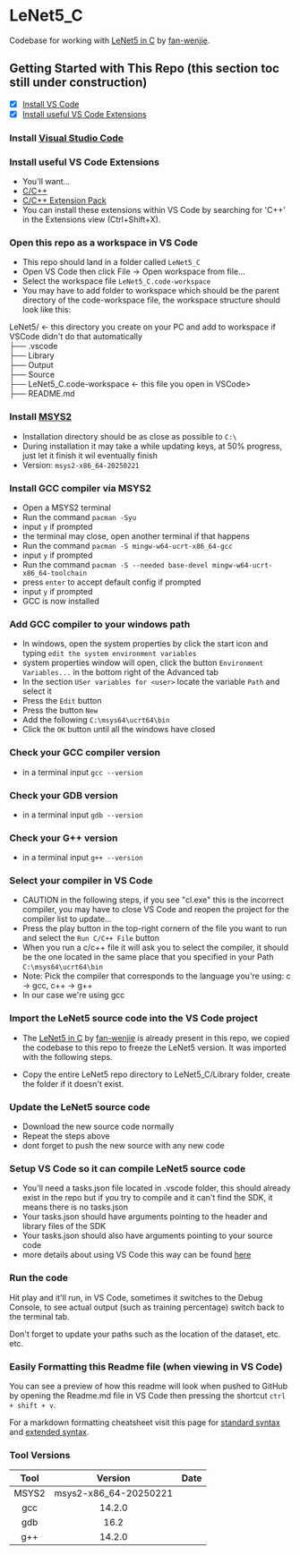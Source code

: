 # LeNet5_C
Codebase for working with [LeNet5 in C](https://github.com/fan-wenjie/LeNet-5) by [fan-wenjie](https://github.com/fan-wenjie).

## Getting Started with This Repo (this section toc still under construction)
- [x] [Install VS Code](#install-vs-code)
- [x] [Install useful VS Code Extensions](#install-useful-vscode-extensions)

### Install [Visual Studio Code](https://code.visualstudio.com/download)

### Install useful VS Code Extensions
- You'll want...
- [C/C++](https://marketplace.visualstudio.com/items?itemName=ms-vscode.cpptools)
- [C/C++ Extension Pack](https://marketplace.visualstudio.com/items?itemName=ms-vscode.cpptools-extension-pack)
- You can install these extensions within VS Code by searching for 'C++' in the Extensions view (Ctrl+Shift+X).

### Open this repo as a workspace in VS Code
- This repo should land in a folder called `LeNet5_C`
- Open VS Code then click File -> Open workspace from file...
- Select the workspace file `LeNet5_C.code-workspace`
- You may have to add folder to workspace which should be the parent directory of the code-workspace file, the workspace structure should look like this:

LeNet5/ <- this directory you create on your PC and add to workspace if VSCode didn't do that automatically \
├── .vscode  \
├── Library \
├── Output \
├── Source \
├── LeNet5_C.code-workspace <- this file you open in VSCode> \
├── README.md


### Install [MSYS2](https://www.msys2.org/)
- Installation directory should be as close as possible to `C:\`
- During installation it may take a while updating keys, at 50% progress, just let it finish it wil eventually finish
- Version: `msys2-x86_64-20250221`

### Install GCC compiler via MSYS2
- Open a MSYS2 terminal
- Run the command `pacman -Syu`
- input `y` if prompted
- the terminal may close, open another terminal if that happens
- Run the command `pacman -S mingw-w64-ucrt-x86_64-gcc`
- input `y` if prompted
- Run the command `pacman -S --needed base-devel mingw-w64-ucrt-x86_64-toolchain`
- press `enter` to accept default config if prompted
- input `y` if prompted
- GCC is now installed

### Add GCC compiler to your windows path
- In windows, open the system properties by click the start icon and typing `edit the system environment variables`
- system properties window will open, click the button `Environment Variables...` in the bottom right of the Advanced tab
- In the section `USer variables for <user>` locate the variable `Path` and select it
- Press the `Edit` button
- Press the button `New`
- Add the following `C:\msys64\ucrt64\bin`
- Click the `OK` button until all the windows have closed

### Check your GCC compiler version
- in a terminal input `gcc --version`

### Check your GDB version
- in a terminal input `gdb --version`

### Check your G++ version
- in a terminal input `g++ --version`

### Select your compiler in VS Code
- CAUTION in the following steps, if you see "cl.exe" this is the incorrect compiler, you may have to close VS Code and reopen the project for the compiler list to update...
- Press the play button in the top-right cornern of the file you want to run and select the `Run C/C++ File` button
- When you run a c/c++ file it will ask you to select the compiler, it should be the one located in the same place that you specified in your Path `C:\msys64\ucrt64\bin`
- Note: Pick the compiler that corresponds to the language you're using: c -> gcc, c++ -> g++
- In our case we're using gcc

### Import the LeNet5 source code into the VS Code project
- The [LeNet5 in C](https://github.com/fan-wenjie/LeNet-5) by [fan-wenjie](https://github.com/fan-wenjie) is already present in this repo, we copied the codebase to this repo to freeze the LeNet5 version. It was imported with the following steps.

- Copy the entire LeNet5 repo directory to LeNet5_C/Library folder, create the folder if it doesn't exist.

### Update the LeNet5 source code
- Download the new source code normally
- Repeat the steps above
- dont forget to push the new source with any new code

### Setup VS Code so it can compile LeNet5 source code
- You'll need a tasks.json file located in .vscode folder, this should already exist in the repo but if you try to compile and it can't find the SDK, it means there is no tasks.json
- Your tasks.json should have arguments pointing to the header and library files of the SDK
- Your tasks.json should also have arguments pointing to your source code
- more details about using VS Code this way can be found [here](https://code.visualstudio.com/docs/languages/cpp)

### Run the code
Hit play and it'll run, in VS Code, sometimes it switches to the Debug Console, to see actual output (such as training percentage) switch back to the terminal tab.

Don't forget to update your paths such as the location of the dataset, etc. etc.

### Easily Formatting this Readme file (when viewing in VS Code)

You can see a preview of how this readme will look when pushed to GitHub by opening the Readme.md file in VS Code then pressing the shortcut `ctrl + shift + v`.

For a markdown formatting cheatsheet visit this page for [standard syntax](https://github.com/adam-p/markdown-here/wiki/markdown-cheatsheet "Markdown Cheat-Sheet") and [extended syntax](https://www.markdownguide.org/extended-syntax/#definition-lists).

### Tool Versions

| Tool | Version| Date |
|:-------------:|:-------------:|:-------------:|
| MSYS2 | msys2-x86_64-20250221 |
| gcc | 14.2.0 | |
| gdb | 16.2 | |
| g++ | 14.2.0 | |